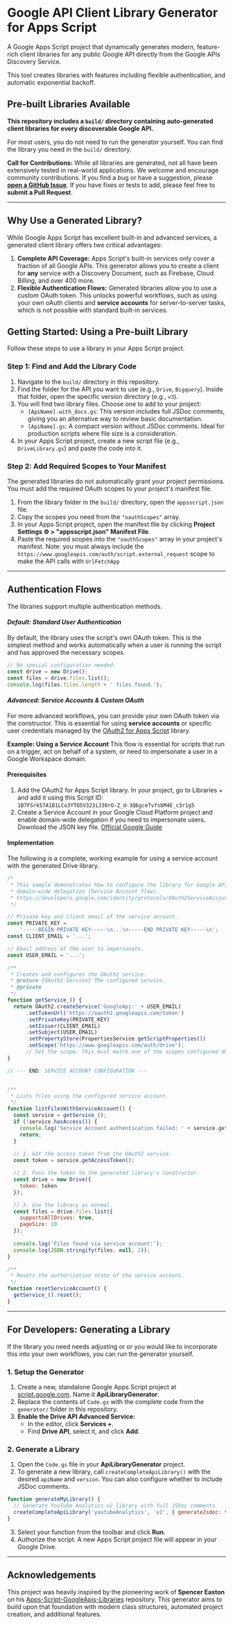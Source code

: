 # **Google API Client Library Generator for Apps Script**

A Google Apps Script project that dynamically generates modern, feature-rich client libraries for any public Google API directly from the Google APIs Discovery Service.

This tool creates libraries with features including flexible authentication, and automatic exponential backoff.

## **Pre-built Libraries Available**

**This repository includes a `build/` directory containing auto-generated client libraries for every discoverable Google API.**

For most users, you do not need to run the generator yourself. You can find the library you need in the `build/` directory.

**Call for Contributions:** While all libraries are generated, not all have been extensively tested in real-world applications. We welcome and encourage community contributions. If you find a bug or have a suggestion, please [**open a GitHub Issue**](https://github.com/mhawksey/Google-API-Client-Library-Generator-for-Apps-Script/issues). If you have fixes or tests to add, please feel free to **submit a Pull Request**.

---

## **Why Use a Generated Library?**

While Google Apps Script has excellent built-in and advanced services, a generated client library offers two critical advantages:

1. **Complete API Coverage:** Apps Script's built-in services only cover a fraction of all Google APIs. This generator allows you to create a client for **any** service with a Discovery Document, such as Firebase, Cloud Billing, and over 400 more.  
2. **Flexible Authentication Flows:** Generated libraries allow you to use a custom OAuth token. This unlocks powerful workflows, such as using your own oAuth clients and **service accounts** for server-to-server tasks, which is not possible with standard built-in services.

## **Getting Started: Using a Pre-built Library**

Follow these steps to use a library in your Apps Script project.

### **Step 1: Find and Add the Library Code**

1. Navigate to the `build/` directory in this repository.  
2. Find the folder for the API you want to use (e.g., `Drive`, `Bigquery`). Inside that folder, open the specific version directory (e.g., `v3`).  
3. You will find two library files. Choose one to add to your project:  
   * `[ApiName].with_docs.gs`: This version includes full JSDoc comments, giving you an alternative way to review basic documentation.  
   * `[ApiName].gs`: A compact version without JSDoc comments. Ideal for production scripts where file size is a consideration.  
4. In your Apps Script project, create a new script file (e.g., `DriveLibrary.gs`) and paste the code into it.

### **Step 2: Add Required Scopes to Your Manifest**

The generated libraries do not automatically grant your project permissions. You must add the required OAuth scopes to your project's manifest file.

1. From the library folder in the `build/` directory, open the `appsscript.json` file.  
2. Copy the scopes you need from the `"oauthScopes"` array.  
3. In your Apps Script project, open the manifest file by clicking **Project Settings ⚙️ \> "appsscript.json" Manifest File**.  
4. Paste the required scopes into the `"oauthScopes"` array in your project's manifest. Note: you must always include the `https://www.googleapis.com/auth/script.external_request` scope to make the API calls with `UrlFetchApp`

---

## **Authentication Flows**

The libraries support multiple authentication methods.

#### *Default: Standard User Authentication*

By default, the library uses the script's own OAuth token. This is the simplest method and works automatically when a user is running the script and has approved the necessary scopes.

``` javascript
// No special configuration needed.
const drive = new Drive();
const files = drive.files.list();
console.log(files.files.length + ' files found.');
```

#### *Advanced: Service Accounts & Custom OAuth*

For more advanced workflows, you can provide your own OAuth token via the constructor. This is essential for using **service accounts** or specific user credentials managed by the [OAuth2 for Apps Script](https://github.com/googleworkspace/apps-script-oauth2) library.

**Example: Using a Service Account**
This flow is essential for scripts that run on a trigger, act on behalf of a system, or need to impersonate a user in a Google Workspace domain.

#### Prerequisites

1. Add the OAuth2 for Apps Script library. In your project, go to Libraries \+ and add it using this Script ID:  
   `1B7FSrk57A1B1LCo3YTO5V323iJ30rO-Z_d-3Q6gceTvYsbM4E_c3r1g5`  
2. Create a Service Account in your Google Cloud Platform project and enable domain-wide delegation if you need to impersonate users. Download the JSON key file. [Official Google Guide](https://developers.google.com/identity/protocols/oauth2/service-account#creatinganaccount)

#### Implementation

The following is a complete, working example for using a service account with the generated Drive library.

``` javascript
/*
 * This sample demonstrates how to configure the library for Google APIs, using
 * domain-wide delegation (Service Account flow).
 * https://developers.google.com/identity/protocols/OAuth2ServiceAccount#delegatingauthority
 */

// Private key and client email of the service account.
const PRIVATE_KEY =
    '-----BEGIN PRIVATE KEY-----\n...\n-----END PRIVATE KEY-----\n';
const CLIENT_EMAIL = '...';

// Email address of the user to impersonate.
const USER_EMAIL = '...';

/**
 * Creates and configures the OAuth2 service.
 * @return {OAuth2.Service} The configured service.
 * @private
 */
function getService_() {
  return OAuth2.createService('GoogleApi:' + USER_EMAIL)
      .setTokenUrl('https://oauth2.googleapis.com/token')
      .setPrivateKey(PRIVATE_KEY)
      .setIssuer(CLIENT_EMAIL)
      .setSubject(USER_EMAIL)
      .setPropertyStore(PropertiesService.getScriptProperties())
      .setScope('https://www.googleapis.com/auth/drive'); 
      // Set the scope. This must match one of the scopes configured during the setup of domain-wide delegation.
}

// --- END: SERVICE ACCOUNT CONFIGURATION ---


/**
 * Lists files using the configured service account.
 */
function listFilesWithServiceAccount() {
  const service = getService_();
  if (!service.hasAccess()) {
    console.log('Service Account authentication failed: ' + service.getLastError());
    return;
  }
  
  // 1. Get the access token from the OAuth2 service.
  const token = service.getAccessToken();

  // 2. Pass the token to the generated library's constructor.
  const drive = new Drive({
    token: token 
  });

  // 3. Use the library as normal.
  const files = drive.files.list({
    supportsAllDrives: true,
    pageSize: 10
  });
  
  console.log('Files found via service account:');
  console.log(JSON.stringify(files, null, 2));
}

/**
 * Resets the authorization state of the service account.
 */
function resetServiceAccount() {
  getService_().reset();
}
```
---

## **For Developers: Generating a Library**

If the library you need needs adjusting or or you would like to incorporate this into your own workflows, you can run the generator yourself.

### **1\. Setup the Generator**

1. Create a new, standalone Google Apps Script project at [script.google.com](https://script.google.com). Name it **ApiLibraryGenerator**.  
2. Replace the contents of `Code.gs` with the complete code from the `generator/` folder in this repository.  
3. **Enable the Drive API Advanced Service:**  
   * In the editor, click **Services \+**.  
   * Find **Drive API**, select it, and click **Add**.

### **2\. Generate a Library**

1. Open the `Code.gs` file in your **ApiLibraryGenerator** project.  
2. To generate a new library, call `createCompleteApiLibrary()` with the desired `apiName` and `version`. You can also configure whether to include JSDoc comments. 

``` javascript
function generateMyLibrary() {
  // Generate YouTube Analytics v2 library with full JSDoc comments
  createCompleteApiLibrary('youtubeAnalytics', 'v2', { generateJsdoc: true });
}
```

3. Select your function from the toolbar and click **Run**.  
4. Authorize the script. A new Apps Script project file will appear in your Google Drive.

---

## **Acknowledgements**

This project was heavily inspired by the pioneering work of **Spencer Easton** on his [Apps-Script-GoogleApis-Libraries](https://github.com/Spencer-Easton/Apps-Script-GoogleApis-Libraries) repository. This generator aims to build upon that foundation with modern class structures, automated project creation, and additional features.
